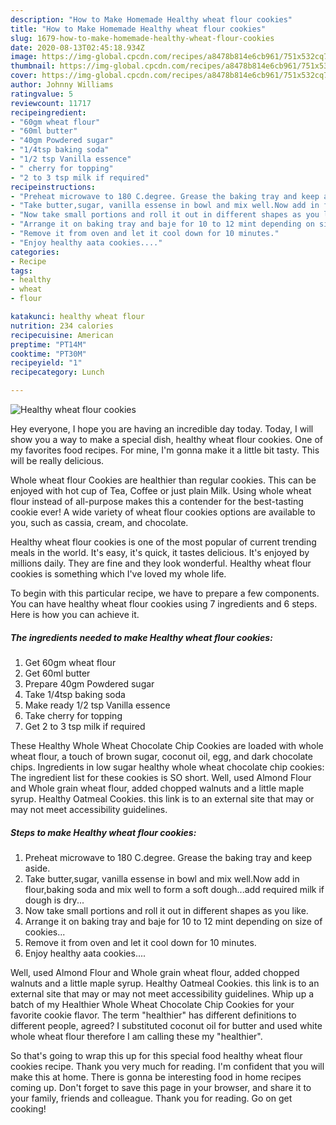 ```yaml
---
description: "How to Make Homemade Healthy wheat flour cookies"
title: "How to Make Homemade Healthy wheat flour cookies"
slug: 1679-how-to-make-homemade-healthy-wheat-flour-cookies
date: 2020-08-13T02:45:18.934Z
image: https://img-global.cpcdn.com/recipes/a8478b814e6cb961/751x532cq70/healthy-wheat-flour-cookies-recipe-main-photo.jpg
thumbnail: https://img-global.cpcdn.com/recipes/a8478b814e6cb961/751x532cq70/healthy-wheat-flour-cookies-recipe-main-photo.jpg
cover: https://img-global.cpcdn.com/recipes/a8478b814e6cb961/751x532cq70/healthy-wheat-flour-cookies-recipe-main-photo.jpg
author: Johnny Williams
ratingvalue: 5
reviewcount: 11717
recipeingredient:
- "60gm wheat flour"
- "60ml butter"
- "40gm Powdered sugar"
- "1/4tsp baking soda"
- "1/2 tsp Vanilla essence"
- " cherry for topping"
- "2 to 3 tsp milk if required"
recipeinstructions:
- "Preheat microwave to 180 C.degree. Grease the baking tray and keep aside."
- "Take butter,sugar, vanilla essense in bowl and mix well.Now add in flour,baking soda and mix well to form a soft dough...add required milk if dough is dry..."
- "Now take small portions and roll it out in different shapes as you like."
- "Arrange it on baking tray and baje for 10 to 12 mint depending on size of cookies..."
- "Remove it from oven and let it cool down for 10 minutes."
- "Enjoy healthy aata cookies...."
categories:
- Recipe
tags:
- healthy
- wheat
- flour

katakunci: healthy wheat flour 
nutrition: 234 calories
recipecuisine: American
preptime: "PT14M"
cooktime: "PT30M"
recipeyield: "1"
recipecategory: Lunch

---
```



![Healthy wheat flour cookies](https://img-global.cpcdn.com/recipes/a8478b814e6cb961/751x532cq70/healthy-wheat-flour-cookies-recipe-main-photo.jpg)

Hey everyone, I hope you are having an incredible day today. Today, I will show you a way to make a special dish, healthy wheat flour cookies. One of my favorites food recipes. For mine, I'm gonna make it a little bit tasty. This will be really delicious.

Whole wheat flour Cookies are healthier than regular cookies. This can be enjoyed with hot cup of Tea, Coffee or just plain Milk. Using whole wheat flour instead of all-purpose makes this a contender for the best-tasting cookie ever! A wide variety of wheat flour cookies options are available to you, such as cassia, cream, and chocolate.

Healthy wheat flour cookies is one of the most popular of current trending meals in the world. It's easy, it's quick, it tastes delicious. It's enjoyed by millions daily. They are fine and they look wonderful. Healthy wheat flour cookies is something which I've loved my whole life.


To begin with this particular recipe, we have to prepare a few components. You can have healthy wheat flour cookies using 7 ingredients and 6 steps. Here is how you can achieve it.

<!--inarticleads1-->

##### The ingredients needed to make Healthy wheat flour cookies:

1. Get 60gm wheat flour
1. Get 60ml butter
1. Prepare 40gm Powdered sugar
1. Take 1/4tsp baking soda
1. Make ready 1/2 tsp Vanilla essence
1. Take  cherry for topping
1. Get 2 to 3 tsp milk if required


These Healthy Whole Wheat Chocolate Chip Cookies are loaded with whole wheat flour, a touch of brown sugar, coconut oil, egg, and dark chocolate chips. Ingredients in low sugar healthy whole wheat chocolate chip cookies: The ingredient list for these cookies is SO short. Well, used Almond Flour and Whole grain wheat flour, added chopped walnuts and a little maple syrup. Healthy Oatmeal Cookies. this link is to an external site that may or may not meet accessibility guidelines. 

<!--inarticleads2-->

##### Steps to make Healthy wheat flour cookies:

1. Preheat microwave to 180 C.degree. Grease the baking tray and keep aside.
1. Take butter,sugar, vanilla essense in bowl and mix well.Now add in flour,baking soda and mix well to form a soft dough...add required milk if dough is dry...
1. Now take small portions and roll it out in different shapes as you like.
1. Arrange it on baking tray and baje for 10 to 12 mint depending on size of cookies...
1. Remove it from oven and let it cool down for 10 minutes.
1. Enjoy healthy aata cookies....


Well, used Almond Flour and Whole grain wheat flour, added chopped walnuts and a little maple syrup. Healthy Oatmeal Cookies. this link is to an external site that may or may not meet accessibility guidelines. Whip up a batch of my Healthier Whole Wheat Chocolate Chip Cookies for your favorite cookie flavor. The term &#34;healthier&#34; has different definitions to different people, agreed? I substituted coconut oil for butter and used white whole wheat flour therefore I am calling these my &#34;healthier&#34;. 

So that's going to wrap this up for this special food healthy wheat flour cookies recipe. Thank you very much for reading. I'm confident that you will make this at home. There is gonna be interesting food in home recipes coming up. Don't forget to save this page in your browser, and share it to your family, friends and colleague. Thank you for reading. Go on get cooking!
